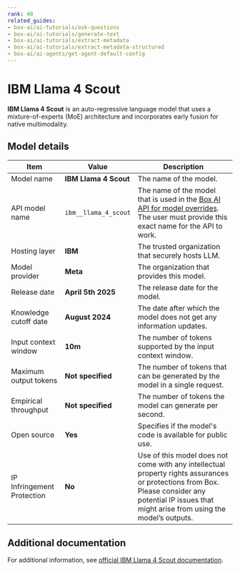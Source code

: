 ```yaml
---
rank: 40
related_guides:
- box-ai/ai-tutorials/ask-questions
- box-ai/ai-tutorials/generate-text
- box-ai/ai-tutorials/extract-metadata
- box-ai/ai-tutorials/extract-metadata-structured
- box-ai/ai-agents/get-agent-default-config
---
```


# IBM Llama 4 Scout

**IBM Llama 4 Scout** is an auto-regressive language model that uses a mixture-of-experts (MoE) architecture and incorporates early fusion for native multimodality.

## Model details

| Item | Value | Description |
|-----------|----------|----------|
|Model name|**IBM Llama 4 Scout**| The name of the model. |
|API model name|`ibm__llama_4_scout`| The name of the model that is used in the [Box AI API for model overrides][overrides]. The user must provide this exact name for the API to work. |
|Hosting layer| **IBM** | The trusted organization that securely hosts LLM. |
|Model provider|**Meta**| The organization that provides this model. |
|Release date|**April 5th 2025** | The release date for the model.|
| Knowledge cutoff date| **August 2024**| The date after which the model does not get any information updates. |
| Input context window | **10m** | The number of tokens supported by the input context window.|
|Maximum output tokens |**Not specified** |The number of tokens that can be generated by the model in a single request.| 
| Empirical throughput | **Not specified** | The number of tokens the model can generate per second.|
| Open source | **Yes** | Specifies if the model's code is available for public use.|
| IP Infringement Protection | **No** | Use of this model does not come with any intellectual property rights assurances or protections from Box. Please consider any potential IP issues that might arise from using the model’s outputs. |

## Additional documentation

For additional information, see [official IBM Llama 4 Scout documentation][IBM].

[overrides]: g://box-ai/ai-agents/ai-agent-overrides
[IBM]: https://www.ibm.com/docs/en/watsonx/w-and-w/2.1.0?topic=models-third-party-foundation